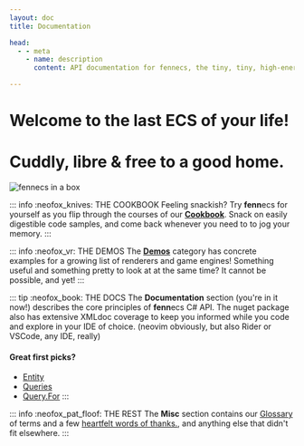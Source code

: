 ```yaml
---
layout: doc
title: Documentation

head:
  - - meta
    - name: description
      content: API documentation for fennecs, the tiny, tiny, high-energy Entity Component System

---
```


# Welcome to the last ECS of your life!
# Cuddly, libre & free to a good home.

![fennecs in a box](https://fennecs.tech/img/fennecs.png)

::: info :neofox_knives: THE COOKBOOK
Feeling snackish? Try **fenn**ecs for yourself as you flip through the courses of our **[Cookbook](/cookbook/index)**. Snack on easily digestible code samples, and come back whenever you need to to jog your memory.
:::

::: info :neofox_vr: THE DEMOS
The **[Demos](/demos/index)** category has concrete examples for a growing list of renderers and game engines! Something useful and something pretty to look at at the same time? It cannot be possible, and yet!
:::

::: tip :neofox_book: THE DOCS
The **Documentation** section (you're in it now!) describes the core principles of **fenn**ecs C# API. The nuget package also has extensive XMLdoc coverage to keep you informed while you code and explore in your IDE of choice. (neovim obviously, but also Rider or VSCode, any IDE, really)

#### Great first picks?
- [Entity](Entities/)
- [Queries](Queries/)
- [Query.For](Queries/Query.For.md)
:::


::: info :neofox_pat_floof: THE REST
The **Misc** section contains our [Glossary](/misc/Glossary.md) of terms and a few [heartfelt words of thanks.](/misc/Acknowledgements.md), and anything else that didn't fit elsewhere.
:::
